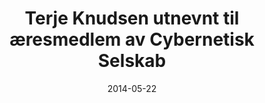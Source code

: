 ---
title: Terje Knudsen utnevnt til æresmedlem av Cybernetisk Selskab
tags: cyb, minor
year: 2014
date: 2014-05-22
sources:
  - https://github.com/cybernetisk/cyb50-hefte CYB50 Jubileumsbok
view: none
---